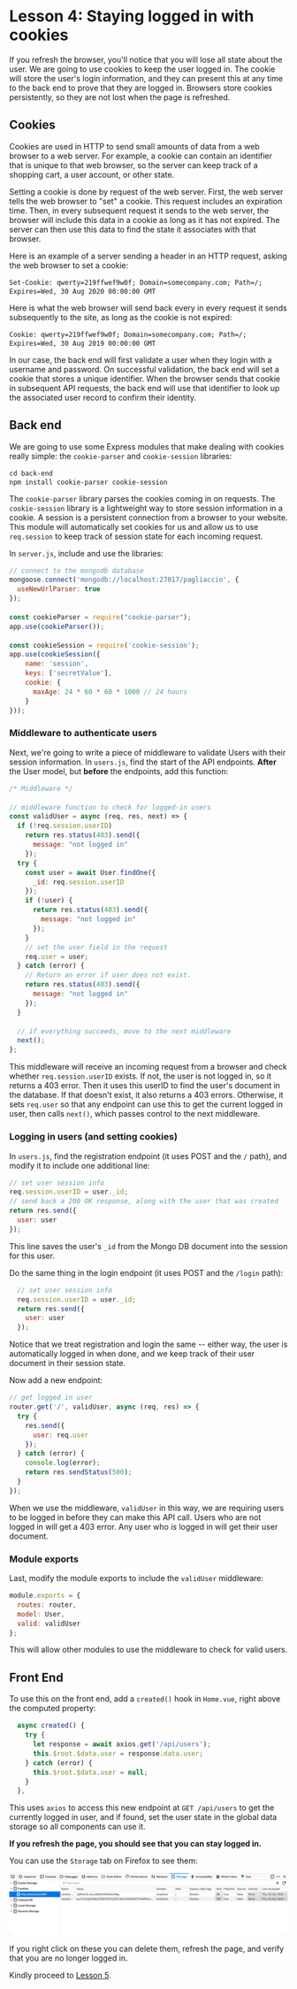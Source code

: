 # Lesson 4: Staying logged in with cookies

If you refresh the browser, you'll notice that you will lose all state about the user. We are going to use cookies to keep the user logged in. The cookie will store the user's login information, and they can present this at any time to the back end to prove that they are logged in. Browsers store cookies persistently, so they are not lost when the page is refreshed.

## Cookies

Cookies are used in HTTP to send small amounts of data from a web browser to a web server. For example, a cookie can contain an
identifier that is unique to that web browser, so the server can keep track of a shopping cart, a user account, or other state.

Setting a cookie is done by request of the web server. First, the web server tells the web browser to "set" a cookie. This request
includes an expiration time. Then, in every subsequent request it sends to the web server, the browser will include this data in a cookie
as long as it has not expired. The server can then use this data to find the state it associates with that browser.

Here is an example of a server sending a header in an HTTP request, asking the web browser to set a cookie:

```
Set-Cookie: qwerty=219ffwef9w0f; Domain=somecompany.com; Path=/; Expires=Wed, 30 Aug 2020 00:00:00 GMT
```

Here is what the web browser will send back every in every request it sends subsequently to the site, as long as the cookie is not expired:

```
Cookie: qwerty=219ffwef9w0f; Domain=somecompany.com; Path=/; Expires=Wed, 30 Aug 2019 00:00:00 GMT
```

In our case, the back end will first validate a user when they login with a username and password. On successful validation, the back end will set a cookie that stores a unique identifier. When the browser sends that cookie in subsequent API requests, the back end will use that identifier to look up the associated user record to confirm their identity.

## Back end

We are going to use some Express modules that make dealing with cookies really simple: the `cookie-parser` and `cookie-session` libraries:

```
cd back-end
npm install cookie-parser cookie-session
```

The `cookie-parser` library parses the cookies coming in on requests. The `cookie-session` library is a lightweight way to store session information in a cookie. A session is a persistent connection from a browser to your website. This module will automatically set cookies for us and allow us to use `req.session` to keep track of session state for each incoming request.

In `server.js`, include and use the libraries:

```javascript
// connect to the mongodb database
mongoose.connect('mongodb://localhost:27017/pagliaccio', {
  useNewUrlParser: true
});

const cookieParser = require("cookie-parser");
app.use(cookieParser());

const cookieSession = require('cookie-session');
app.use(cookieSession({
    name: 'session',
    keys: ['secretValue'],
    cookie: {
      maxAge: 24 * 60 * 60 * 1000 // 24 hours
    }
}));
```

### Middleware to authenticate users

Next, we're going to write a piece of middleware to validate Users with their session information. In `users.js`, find the start of the API endpoints. **After** the User model, but **before** the endpoints, add this function:

```javascript
/* Middleware */

// middleware function to check for logged-in users
const validUser = async (req, res, next) => {
  if (!req.session.userID)
    return res.status(403).send({
      message: "not logged in"
    });
  try {
    const user = await User.findOne({
      _id: req.session.userID
    });
    if (!user) {
      return res.status(403).send({
        message: "not logged in"
      });
    }
    // set the user field in the request
    req.user = user;
  } catch (error) {
    // Return an error if user does not exist.
    return res.status(403).send({
      message: "not logged in"
    });
  }

  // if everything succeeds, move to the next middleware
  next();
};
```

This middleware will receive an incoming request from a browser and check whether `req.session.userID` exists. If not, the user is not logged in, so it returns a 403 error. Then it uses this userID to find the user's document in the database. If that doesn't exist, it also returns a 403 errors. Otherwise, it sets `req.user` so that any endpoint can use this to get the current logged in user, then calls `next()`, which passes control to the next middleware.

### Logging in users (and setting cookies)

In `users.js`, find the registration endpoint (it uses POST and the `/` path), and modify it to include one additional line:

```javascript
// set user session info
req.session.userID = user._id;
// send back a 200 OK response, along with the user that was created
return res.send({
  user: user
});
```

This line saves the user's `_id` from the Mongo DB document into the session for this user.

Do the same thing in the login endpoint (it uses POST and the `/login` path):

```javascript
  // set user session info
  req.session.userID = user._id;
  return res.send({
    user: user
  });
```

Notice that we treat registration and login the same -- either way, the user is automatically logged in when done, and we keep track of their user document in their session state.

Now add a new endpoint:

```javascript
// get logged in user
router.get('/', validUser, async (req, res) => {
  try {
    res.send({
      user: req.user
    });
  } catch (error) {
    console.log(error);
    return res.sendStatus(500);
  }
});
```  

When we use the middleware, `validUser` in this way, we are requiring users to be logged in before they can make this API call. Users who are not logged in will get a 403 error. Any user who *is* logged in will get their user document.

### Module exports

Last, modify the module exports to include the `validUser` middleware:

```javascript
module.exports = {
  routes: router,
  model: User,
  valid: validUser
};
```

This will allow other modules to use the middleware to check for valid users.

## Front End

To use this on the front end, add a `created()` hook in `Home.vue`, right above the computed property:

```javascript
  async created() {
    try {
      let response = await axios.get('/api/users');
      this.$root.$data.user = response.data.user;
    } catch (error) {
      this.$root.$data.user = null;
    }
  },
```

This uses `axios` to access this new endpoint at `GET /api/users` to get the currently logged in user, and if found, set the user state in the global data storage so all components can use it.

**If you refresh the page, you should see that you can stay logged in.**

You can use the `Storage` tab on Firefox to see them:

![cookies](/screenshots/cookies.png)

If you right click on these you can delete them, refresh the page, and verify that you are no longer logged in.

Kindly proceed to [Lesson 5](/tutorials/lesson5.md).
